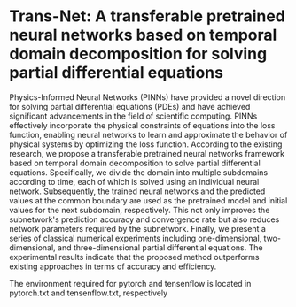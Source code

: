 # Trans-Net: A transferable pretrained neural networks based on temporal domain decomposition for solving partial differential equations

Physics-Informed Neural Networks (PINNs) have provided a novel direction for solving partial differential equations (PDEs) and have achieved significant advancements in the field of scientific computing. PINNs effectively incorporate the physical constraints of equations into the loss function, enabling neural networks to learn and approximate the behavior of physical systems by optimizing the loss function. According to the existing research, we propose a transferable pretrained neural networks framework based on temporal domain decomposition to solve partial differential equations. Specifically, we divide the domain into multiple subdomains according to time, each of which is solved using an individual neural network. Subsequently, the trained neural networks and the predicted values at the common boundary are used as the pretrained model and initial values for the next subdomain, respectively. This not only improves the subnetwork's prediction accuracy and convergence rate but also reduces network parameters required by the subnetwork. Finally, we present a series of classical numerical experiments including one-dimensional, two-dimensional, and three-dimensional partial differential equations. The experimental results indicate that the proposed method outperforms existing approaches in terms of accuracy and efficiency.

The environment required for pytorch and tensenflow is located in pytorch.txt and tensenflow.txt, respectively
